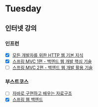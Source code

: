 # Tuesday

## 인터넷 강의

### 인프런

- [x] [모든 개발자를 위한 HTTP 웹 기본 지식](https://www.inflearn.com/course/http-%EC%9B%B9-%EB%84%A4%ED%8A%B8%EC%9B%8C%ED%81%AC)
- [x] [스프링 MVC 1편 - 백엔드 웹 개발 핵심 기술](https://www.inflearn.com/course/%EC%8A%A4%ED%94%84%EB%A7%81-mvc-1)
- [ ] [스프링 MVC 2편 - 백엔드 웹 개발 활용 기술](https://www.inflearn.com/course/%EC%8A%A4%ED%94%84%EB%A7%81-mvc-2)

### 부스트코스

- [ ] [자바로 구현하고 배우는 자료구조](https://www.boostcourse.org/cs204/)
- [x] [스프링 웹 백엔드](https://www.boostcourse.org/web326)
